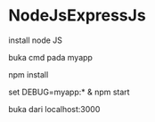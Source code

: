 # NodeJsExpressJs
<p>install node JS</p>
<p>buka cmd pada myapp</p>
<p>npm install</p>
<p>set DEBUG=myapp:* & npm start</p>

<p>buka dari localhost:3000</p>
